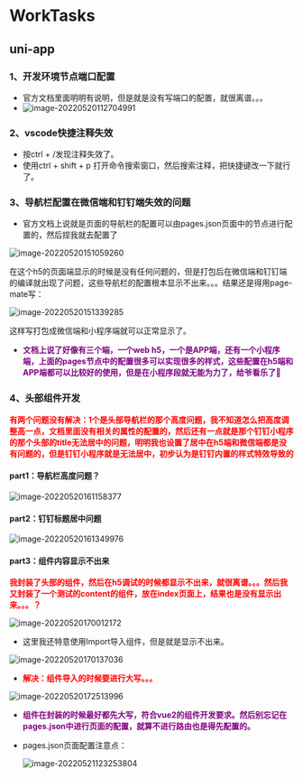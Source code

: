 # WorkTasks

## uni-app

### 1、开发环境节点端口配置

- 官方文档里面明明有说明，但是就是没有写端口的配置，就很离谱。。。
- ![image-20220520112704991](Typora_images/workTasks/image-20220520112704991.png)

### 2、vscode快捷注释失效

- 按ctrl + /发现注释失效了。
- 使用ctrl + shift + p 打开命令搜索窗口，然后搜索注释，把快捷键改一下就行了。

### 3、导航栏配置在微信端和钉钉端失效的问题

- 官方文档上说就是页面的导航栏的配置可以由pages.json页面中的节点进行配置的，然后捏我就去配置了

![image-20220520151059260](Typora_images/workTasks/image-20220520151059260.png)

在这个h5的页面端显示的时候是没有任何问题的，但是打包后在微信端和钉钉端的编译就出现了问题，这些导航栏的配置根本显示不出来。。。结果还是得用page-mate写：

![image-20220520151339285](Typora_images/workTasks/image-20220520151339285.png)

这样写打包成微信端和小程序端就可以正常显示了。

- **<font color='purple'>文档上说了好像有三个端，一个web h5，一个是APP端，还有一个小程序端，上面的pages节点中的配置很多可以实现很多的样式，这些配置在h5端和APP端都可以比较好的使用，但是在小程序段就无能为力了，给爷看乐了🤣</font>**

### 4、头部组件开发

**<font color='red'>有两个问题没有解决：1个是头部导航栏的那个高度问题，我不知道怎么把高度调整高一点，文档里面没有相关的属性的配置的，然后还有一点就是那个钉钉小程序的那个头部的title无法居中的问题，明明我也设置了居中在h5端和微信端都是没有问题的，但是钉钉小程序就是无法居中，初步认为是钉钉内置的样式特效导致的</font>**

#### part1：导航栏高度问题？

![image-20220520161158377](Typora_images/workTasks/image-20220520161158377.png)

#### part2：钉钉标题居中问题

![image-20220520161349976](Typora_images/workTasks/image-20220520161349976.png)

#### part3：组件内容显示不出来

**<font color='red'>我封装了头部的组件，然后在h5调试的时候都显示不出来，就很离谱。。。然后我又封装了一个测试的content的组件，放在index页面上，结果也是没有显示出来。。。？</font>**

![image-20220520170012172](Typora_images/workTasks/image-20220520170012172.png)



- 这里我还特意使用Import导入组件，但是就是显示不出来。

![image-20220520170137036](Typora_images/workTasks/image-20220520170137036.png)



- **<font color='red'>解决：组件导入的时候要进行大写。。。</font>**

![image-20220520172513996](Typora_images/workTasks/image-20220520172513996.png)

- **<font color='purple'>组件在封装的时候最好都先大写，符合vue2的组件开发要求。然后别忘记在pages.json中进行页面的配置，就算不进行路由也是得先配置的。</font>**

- pages.json页面配置注意点：

  ![image-20220521123253804](Typora_images/workTasks/image-20220521123253804.png)



















